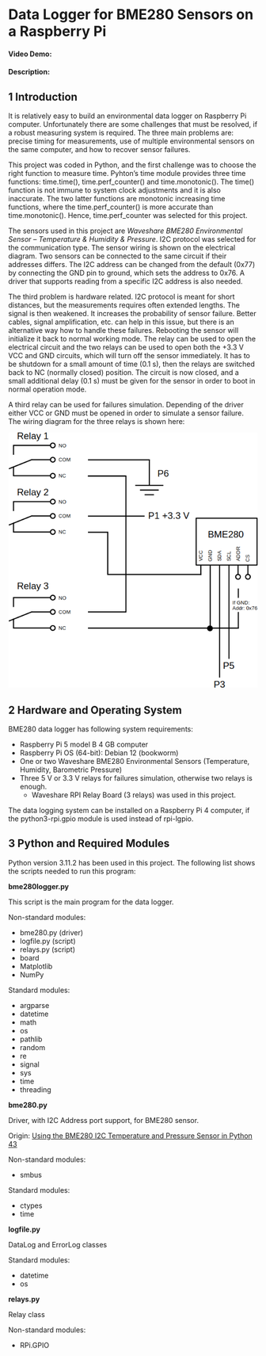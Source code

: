 # Data Logger for BME280 Sensors on a Raspberry Pi
#### Video Demo:  <URL HERE>
#### Description:

## 1 Introduction
It is relatively easy to build an environmental data logger on Raspberry Pi computer. Unfortunately there are some challenges that must be resolved, if a robust measuring system is required. The three main problems are: precise timing for measurements, use of multiple environmental sensors on the same computer, and how to recover sensor failures.

This project was coded in Python, and the first challenge was to choose the right function to measure time. Pyhton’s time module provides three time functions: time.time(), time.perf_counter() and time.monotonic(). The time() function is not immune to system clock adjustments and it is also inaccurate. The two latter functions are monotonic increasing time functions, where the time.perf_counter() is more accurate than time.monotonic(). Hence, time.perf_counter was selected for this project.

The sensors used in this project are _Waveshare BME280 Environmental Sensor – Temperature & Humidity & Pressure_. I2C protocol was selected for the communication type. The sensor wiring is shown on the electrical diagram. Two sensors can be connected to the same circuit if their addresses differs. The I2C address can be changed from the default (0x77) by connecting the GND pin to ground, which sets the address to 0x76. A driver that supports reading from a specific I2C address is also needed.

The third problem is hardware related. I2C protocol is meant for short distances, but the measurements requires often extended lengths. The signal is then weakened. It increases the probability of sensor failure. Better cables, signal amplification, etc. can help in this issue, but there is an alternative way how to handle these failures. Rebooting the sensor will initialize it back to normal working mode. The relay can be used to open the electrical circuit and the two relays can be used to open both the +3.3 V VCC and GND circuits, which will turn off the sensor immediately. It has to be shutdown for a small amount of time (0.1 s), then the relays are switched  back to NC (normally closed) position. The circuit is now closed, and a small additional delay (0.1 s) must be given for the sensor in order to boot in normal operation mode.

A third relay can be used for failures simulation. Depending of the driver either VCC or GND must be opened in order to simulate a sensor failure. The wiring diagram for the three relays is shown here:

![Electric diagram](relays_compact.png)

## 2 Hardware and Operating System
BME280 data logger has following system requirements:
* Raspberry Pi 5 model B 4 GB computer
* Raspberry Pi OS (64-bit): Debian 12 (bookworm)
* One or two Waveshare BME280 Environmental Sensors (Temperature, Humidity, Barometric Pressure)
* Three 5 V or 3.3 V relays for failures simulation, otherwise two relays is enough.
  * Waveshare RPI Relay Board (3 relays) was used in this project.

The data logging system can be installed on a Raspberry Pi 4 computer, if the python3-rpi.gpio module is used instead of rpi-lgpio.

## 3 Python and Required Modules
Python version 3.11.2 has been used in this project. The following list shows the scripts needed to run this program:

**bme280logger.py**

This script is the main program for the data logger.

Non-standard modules:
* bme280.py (driver)
* logfile.py (script)
* relays.py (script)
* board
* Matplotlib
* NumPy

Standard modules:

* argparse
* datetime
* math
* os
* pathlib
* random
* re
* signal
* sys
* time
* threading

**bme280.py**

Driver, with I2C Address port support, for BME280 sensor.

Origin:
[Using the BME280 I2C Temperature and Pressure Sensor in Python 43](https://www.raspberrypi-spy.co.uk/2016/07/using-bme280-i2c-temperature-pressure-sensor-in-python/)

Non-standard modules:
* smbus

Standard modules:
* ctypes
* time

**logfile.py**

DataLog and ErrorLog classes

Standard modules:
* datetime
* os

**relays.py**

Relay class

Non-standard modules:
* RPi.GPIO
